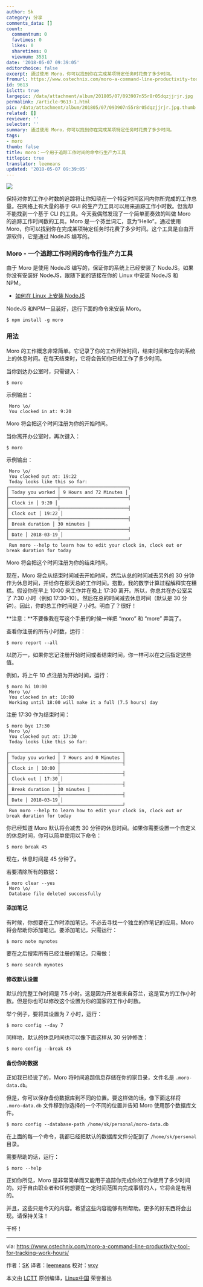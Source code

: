 ```yaml
---
author: Sk
category: 分享
comments_data: []
count:
  commentnum: 0
  favtimes: 0
  likes: 0
  sharetimes: 0
  viewnum: 3531
date: '2018-05-07 09:39:05'
editorchoice: false
excerpt: 通过使用 Moro，你可以找到你在完成某项特定任务时花费了多少时间。
fromurl: https://www.ostechnix.com/moro-a-command-line-productivity-tool-for-tracking-work-hours/
id: 9613
islctt: true
largepic: /data/attachment/album/201805/07/093907n55r8r05dqzjjrjr.jpg
permalink: /article-9613-1.html
pic: /data/attachment/album/201805/07/093907n55r8r05dqzjjrjr.jpg.thumb.jpg
related: []
reviewer: ''
selector: ''
summary: 通过使用 Moro，你可以找到你在完成某项特定任务时花费了多少时间。
tags:
- moro
thumb: false
title: moro：一个用于追踪工作时间的命令行生产力工具
titlepic: true
translator: leemeans
updated: '2018-05-07 09:39:05'
---
```


![](/data/attachment/album/201805/07/093907n55r8r05dqzjjrjr.jpg)


保持对你的工作小时数的追踪将让你知晓在一个特定时间区间内你所完成的工作总量。在网络上有大量的基于 GUI 的生产力工具可以用来追踪工作小时数。但我却不能找到一个基于 CLI 的工具。今天我偶然发现了一个简单而奏效的叫做 Moro 的追踪工作时间数的工具。Moro 是一个芬兰词汇，意为“Hello”。通过使用 Moro，你可以找到你在完成某项特定任务时花费了多少时间。这个工具是自由开源软件，它是通过 NodeJS 编写的。


### Moro - 一个追踪工作时间的命令行生产力工具


由于 Moro 是使用 NodeJS 编写的，保证你的系统上已经安装了 NodeJS。如果你没有安装好 NodeJS，跟随下面的链接在你的 Linux 中安装 NodeJS 和 NPM。


* [如何在 Linux 上安装 NodeJS](https://www.ostechnix.com/install-node-js-linux/)


NodeJS 和NPM一旦装好，运行下面的命令来安装 Moro。



```
$ npm install -g moro

```

### 用法


Moro 的工作概念非常简单。它记录了你的工作开始时间，结束时间和在你的系统上的休息时间。在每天结束时，它将会告知你已经工作了多少时间。


当你到达办公室时，只需键入：



```
$ moro

```

示例输出：



```
 Moro \o/
 You clocked in at: 9:20

```

Moro 将会把这个时间注册为你的开始时间。


当你离开办公室时，再次键入：



```
$ moro

```

示例输出：



```
 Moro \o/
 You clocked out at: 19:22
 Today looks like this so far:
┌──────────────────┬─────────────────────────┐
│ Today you worked │ 9 Hours and 72 Minutes │
├──────────────────┼─────────────────────────┤
│ Clock in │ 9:20 │
├──────────────────┼─────────────────────────┤
│ Clock out │ 19:22 │
├──────────────────┼─────────────────────────┤
│ Break duration │ 30 minutes │
├──────────────────┼─────────────────────────┤
│ Date │ 2018-03-19 │
└──────────────────┴─────────────────────────┘
 Run moro --help to learn how to edit your clock in, clock out or break duration for today

```

Moro 将会把这个时间注册为你的结束时间。


现在，Moro 将会从结束时间减去开始时间，然后从总的时间减去另外的 30 分钟作为休息时间，并给你在那天总的工作时间。抱歉，我的数学计算过程解释实在糟糕。假设你在早上 10:00 来工作并在晚上 17:30 离开。所以，你总共在办公室呆了 7:30 小时（例如 17:30-10）。然后在总的时间减去休息时间（默认是 30 分钟）。因此，你的总工作时间是 7 小时。明白了？很好！


**注意：**不要像我在写这个手册的时候一样把 “moro” 和 “more” 弄混了。


查看你注册的所有小时数，运行：



```
$ moro report --all

```

以防万一，如果你忘记注册开始时间或者结束时间，你一样可以在之后指定这些值。


例如，将上午 10 点注册为开始时间，运行：



```
$ moro hi 10:00
 Moro \o/
 You clocked in at: 10:00
 Working until 18:00 will make it a full (7.5 hours) day

```

注册 17:30 作为结束时间：



```
$ moro bye 17:30
 Moro \o/
 You clocked out at: 17:30
 Today looks like this so far:

┌──────────────────┬───────────────────────┐
│ Today you worked │ 7 Hours and 0 Minutes │
├──────────────────┼───────────────────────┤
│ Clock in │ 10:00 │
├──────────────────┼───────────────────────┤
│ Clock out │ 17:30 │
├──────────────────┼───────────────────────┤
│ Break duration │ 30 minutes │
├──────────────────┼───────────────────────┤
│ Date │ 2018-03-19 │
└──────────────────┴───────────────────────┘
 Run moro --help to learn how to edit your clock in, clock out or break duration for today

```

你已经知道 Moro 默认将会减去 30 分钟的休息时间。如果你需要设置一个自定义的休息时间，你可以简单使用以下命令：



```
$ moro break 45

```

现在，休息时间是 45 分钟了。


若要清除所有的数据：



```
$ moro clear --yes
 Moro \o/
 Database file deleted successfully

```

#### 添加笔记


有时候，你想要在工作时添加笔记。不必去寻找一个独立的作笔记的应用。Moro 将会帮助你添加笔记。要添加笔记，只需运行：



```
$ moro note mynotes

```

要在之后搜索所有已经注册的笔记，只需做：



```
$ moro search mynotes

```

#### 修改默认设置


默认的完整工作时间是 7.5 小时。这是因为开发者来自芬兰，这是官方的工作小时数。但是你也可以修改这个设置为你的国家的工作小时数。


举个例子，要将其设置为 7 小时，运行：



```
$ moro config --day 7

```

同样地，默认的休息时间也可以像下面这样从 30 分钟修改：



```
$ moro config --break 45

```

#### 备份你的数据


正如我已经说了的，Moro 将时间追踪信息存储在你的家目录，文件名是 `.moro-data.db`。


但是，你可以保存备份数据库到不同的位置。要这样做的话，像下面这样将 `.moro-data.db` 文件移到你选择的一个不同的位置并告知 Moro 使用那个数据库文件。



```
$ moro config --database-path /home/sk/personal/moro-data.db

```

在上面的每一个命令，我都已经把默认的数据库文件分配到了 `/home/sk/personal` 目录。


需要帮助的话，运行：



```
$ moro --help

```

正如你所见，Moro 是非常简单而又能用于追踪你完成你的工作使用了多少时间的。对于自由职业者和任何想要在一定时间范围内完成事情的人，它将会是有用的。


并且，这些只是今天的内容。希望这些内容能够有所帮助。更多的好东西将会出现。请保持关注！


干杯！




---


via: <https://www.ostechnix.com/moro-a-command-line-productivity-tool-for-tracking-work-hours/>


作者：[SK](https://www.ostechnix.com/author/sk/) 译者：[leemeans](https://github.com/leemeans) 校对：[wxy](https://github.com/wxy)


本文由 [LCTT](https://github.com/LCTT/TranslateProject) 原创编译，[Linux中国](https://linux.cn/) 荣誉推出